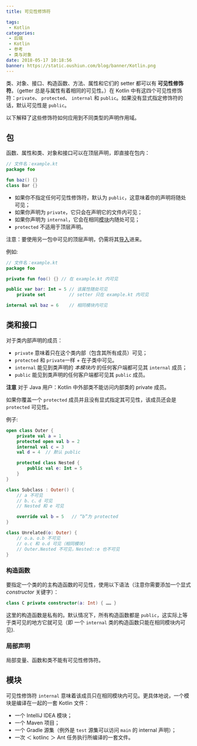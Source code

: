 ```yaml
---
title: 可见性修饰符

tags:
 - Kotlin
categories:
 - 后端
 - Kotlin
 - 参考
 - 类与对象
date: 2018-05-17 10:18:56
banner: https://static.oushiun.com/blog/banner/Kotlin.png
---
```


类、对象、接口、构造函数、方法、属性和它们的 setter 都可以有 **可见性修饰符**。（getter 总是与属性有着相同的可见性。）在 Kotlin 中有这四个可见性修饰符：`private`、 `protected`、 `internal` 和 `public`。如果没有显式指定修饰符的话，默认可见性是 `public`。

<!-- more -->

以下解释了这些修饰符如何应用到不同类型的声明作用域。

## 包

函数、属性和类、对象和接口可以在顶层声明，即直接在包内：

``` kotlin
// 文件名：example.kt
package foo

fun baz() {}
class Bar {}
```

*   如果你不指定任何可见性修饰符，默认为 `public`，这意味着你的声明将随处可见；
*   如果你声明为 `private`，它只会在声明它的文件内可见；
*   如果你声明为 `internal`，它会在相同[模块](#模块)内随处可见；
*   `protected` 不适用于顶层声明。

注意：要使用另一包中可见的顶层声明，仍需将其[导入](packages.html#导入)进来。

例如:

``` kotlin
// 文件名：example.kt
package foo

private fun foo() {} // 在 example.kt 内可见

public var bar: Int = 5 // 该属性随处可见
    private set         // setter 只在 example.kt 内可见

internal val baz = 6    // 相同模块内可见
```

## 类和接口

对于类内部声明的成员：

*   `private` 意味着只在这个类内部（包含其所有成员）可见；
*   `protected` 和 `private`一样 + 在子类中可见。
*   `internal` 能见到类声明的 _本模块内_ 的任何客户端都可见其 `internal` 成员；
*   `public` 能见到类声明的任何客户端都可见其 `public` 成员。

**注意** 对于 Java 用户：Kotlin 中外部类不能访问内部类的 private 成员。

如果你覆盖一个 `protected` 成员并且没有显式指定其可见性，该成员还会是 `protected` 可见性。

例子:

``` kotlin
open class Outer {
    private val a = 1
    protected open val b = 2
    internal val c = 3
    val d = 4  // 默认 public

    protected class Nested {
        public val e: Int = 5
    }
}

class Subclass : Outer() {
    // a 不可见
    // b、c、d 可见
    // Nested 和 e 可见

    override val b = 5   // “b”为 protected
}

class Unrelated(o: Outer) {
    // o.a、o.b 不可见
    // o.c 和 o.d 可见（相同模块）
    // Outer.Nested 不可见，Nested::e 也不可见
}
```

### 构造函数

要指定一个类的的主构造函数的可见性，使用以下语法（注意你需要添加一个显式 _constructor_ 关键字）：

``` kotlin
class C private constructor(a: Int) { …… }
```

这里的构造函数是私有的。默认情况下，所有构造函数都是 `public`，这实际上等于类可见的地方它就可见（即 一个 `internal` 类的构造函数只能在相同模块内可见).

### 局部声明

局部变量、函数和类不能有可见性修饰符。

## 模块

可见性修饰符 `internal` 意味着该成员只在相同模块内可见。更具体地说，一个模块是编译在一起的一套 Kotlin 文件：

*   一个 IntelliJ IDEA 模块；
*   一个 Maven 项目；
*   一个 Gradle 源集（例外是 `test` 源集可以访问 `main` 的 internal 声明）；
*   一次 ＜ kotlinc ＞ Ant 任务执行所编译的一套文件。
